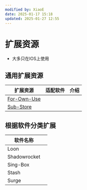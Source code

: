 ```yaml
---
modified by: XiaoE
date: 2025-01-17 15:18
updated: 2025-01-27 12:55
---
```

# 扩展资源
- 大多只在IOS上使用

## 通用扩展资源

| 扩展资源                                                       | 适配软件 | 介绍  |
| ---------------------------------------------------------- | ---- | --- |
| [For-Own-Use](https://github.com/ProxyStorage/For-Own-Use) |      |     |
| [Sub-Store](https://github.com/sub-store-org/Sub-Store)    |      |     |

## 根据软件分类扩展

| 软件名称         |     |
| ------------ | --- |
| Loon         |     |
| Shadowrocket |     |
| Sing-Box     |     |
| Stash        |     |
| Surge        |     |


 
